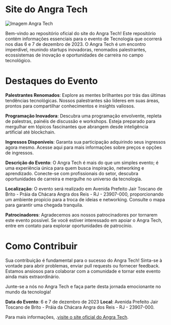 # Site do Angra Tech
![Imagem Angra Tech](	https://www.angra.rj.gov.br/angratech/assets/images/Banner_CC/Computador.jpeg
)

Bem-vindo ao repositório oficial do site do Angra Tech! Este repositório contém informações essenciais para o evento de Tecnologia que ocorrerá nos dias 6 e 7 de dezembro de 2023. O Angra Tech é um encontro imperdível, reunindo startups inovadoras, renomados palestrantes, ecossistemas de inovação e oportunidades de carreira no campo tecnológico.

# Destaques do Evento
**Palestrantes Renomados**: Explore as mentes brilhantes por trás das últimas tendências tecnológicas. Nossos palestrantes são líderes em suas áreas, prontos para compartilhar conhecimentos e insights valiosos.

**Programação Inovadora**: Descubra uma programação envolvente, repleta de palestras, painéis de discussão e workshops. Esteja preparado para mergulhar em tópicos fascinantes que abrangem desde inteligência artificial até blockchain.

**Ingressos Disponíveis**: Garanta sua participação adquirindo seus ingressos agora mesmo. Acesse aqui para mais informações sobre preços e opções de ingressos.

**Descrição do Evento**: O Angra Tech é mais do que um simples evento; é uma experiência única para quem busca inspiração, networking e aprendizado. Conecte-se com profissionais do setor, descubra oportunidades de carreira e mergulhe no universo da tecnologia.

**Localização**: O evento será realizado em Avenida Prefeito Jair Toscano de Brito - Práia da Chácara
Angra dos Reis - RJ - 23907-000, proporcionando um ambiente propício para a troca de ideias e networking. Consulte o mapa para garantir uma chegada tranquila.

**Patrocinadores**: Agradecemos aos nossos patrocinadores por tornarem este evento possível. Se você estiver interessado em apoiar o Angra Tech, entre em contato para explorar oportunidades de patrocínio.

# Como Contribuir
Sua contribuição é fundamental para o sucesso do Angra Tech! Sinta-se à vontade para abrir problemas, enviar pull requests ou fornecer feedback. Estamos ansiosos para colaborar com a comunidade e tornar este evento ainda mais extraordinário.

Junte-se a nós no Angra Tech e faça parte desta jornada emocionante no mundo da tecnologia!

**Data do Evento**: 6 e 7 de dezembro de 2023
**Local**: Avenida Prefeito Jair Toscano de Brito - Práia da Chácara
Angra dos Reis - RJ - 23907-000.

Para mais informações, .[visite o site oficial do Angra Tech](https://www.angra.rj.gov.br/angratech/).

